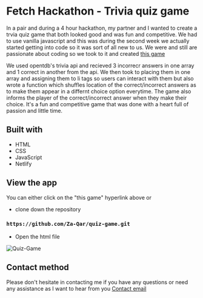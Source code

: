 # Fetch Hackathon - Trivia quiz game

In a pair and during a 4 hour hackathon, my partner and I wanted to create a trvia quiz game that both looked good and was fun and competitive. We had to use vanilla javascript and this was during the second week we actually started getting into code so it was sort of all new to us. We were and still are passionate about coding so we took to it and created [this game](https://trivia-quiz-game.netlify.app/)

We used opentdb's trivia api and recieved 3 incorrecr answers in one array and 1 correct in another from the api. We then took to placing them in one array and assigning them to li tags so users can interact with them but also wrote a function which shuffles location of the correct/incorrect answers as to make them appear in a differnt choice option everytime. The game also informs the player of the correct/incorrect answer when they make their choice. It's a fun and competitive game that was done with a heart full of passion and little time.

## Built with

* HTML
* CSS
* JavaScript
* Netlify

## View the app

You can either click on the "this game" hyperlink above or 

* clone down the repository
### `https://github.com/Za-Qar/quiz-game.git`

* Open the html file

![Quiz-Game](https://i.imgur.com/EXPKJqr.png)

## Contact method

Please don't hesitate in contacting me if you have any questions or need any assistance as I want to hear from you
[Contact email](mailto:za.qa@outlook.com?subject=[GitHub]%20Trivia%20quiz%20game)


